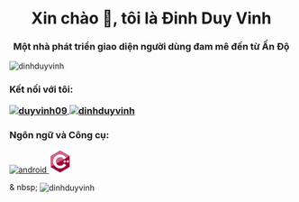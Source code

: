 <h1 align = "center"> Xin chào 👋, tôi là Đinh Duy Vinh </h1>
<h3 align = "center"> Một nhà phát triển giao diện người dùng đam mê đến từ Ấn Độ </h3>

<p align = "left"> <img src = "https://komarev.com/ghpvc/?username=dinhduyvinh&label=Profile%20views&color=0e75b6&style=flat" alt = "dinhduyvinh" /> </p>

<h3 align = "left"> Kết nối với tôi: </ h3>
<p align = "left">
<a href="https://fb.com/duyvinh09" target="blank"> <img align = "center" src = "https://raw.githubusercontent.com /rahuldkjain/github-profile-readme-generator/master/src/images/icons/Social/facebook.svg "alt =" duyvinh09 "height =" 30 "width =" 40 "/> </a>
<a href="https://instagram.com/dinhduyvinh" target="blank"> <img align = "center" src = "https://raw.githubusercontent.com/rahuldkjain/github-profile-readme-generator /master/src/images/icons/Social/instagram.svg "alt =" dinhduyvinh "height =" 30 "width =" 40 "/> </a>
</p>

<h3 align =" left "> Ngôn ngữ và Công cụ: </h3>
<p align = "left"> <a href="https://developer.android.com" target="_blank" rel="noreferrer"> <img src = "https://raw.githubusercontent.com/devicons /devicon/master/icons/android/android-original-wordmark.svg "alt =" android "width =" 40 "height =" 40 "/> </a> <a href =" https: //www.w3schools .com / cpp / "target =" _ blank "rel =" noreferrer "> <img src =" https://raw.githubusercontent.com/devicons/devicon/master/icons/cplusplus/cplusplus-original.svg "alt = "cplusplus" width = "40" height = "40" /> </a> </p>

<p> & nbsp; <img align = "center" src = "https: // github-readme-stats.vercel.app/api?username=dinhduyvinh&show_icons=true&locale=vi "alt =" dinhduyvinh "/> </p>
